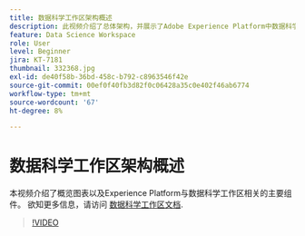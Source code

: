 ```yaml
---
title: 数据科学工作区架构概述
description: 此视频介绍了总体架构，并展示了Adobe Experience Platform中数据科学工作区的主要组件。
feature: Data Science Workspace
role: User
level: Beginner
jira: KT-7181
thumbnail: 332368.jpg
exl-id: de40f58b-36bd-458c-b792-c8963546f42e
source-git-commit: 00ef0f40fb3d82f0c06428a35c0e402f46ab6774
workflow-type: tm+mt
source-wordcount: '67'
ht-degree: 8%

---
```


# 数据科学工作区架构概述

本视频介绍了概览图表以及Experience Platform与数据科学工作区相关的主要组件。 欲知更多信息，请访问 [数据科学工作区文档](https://experienceleague.adobe.com/docs/experience-platform/data-science-workspace/home.html?lang=zh-Hans).

>[!VIDEO](https://video.tv.adobe.com/v/332368)


